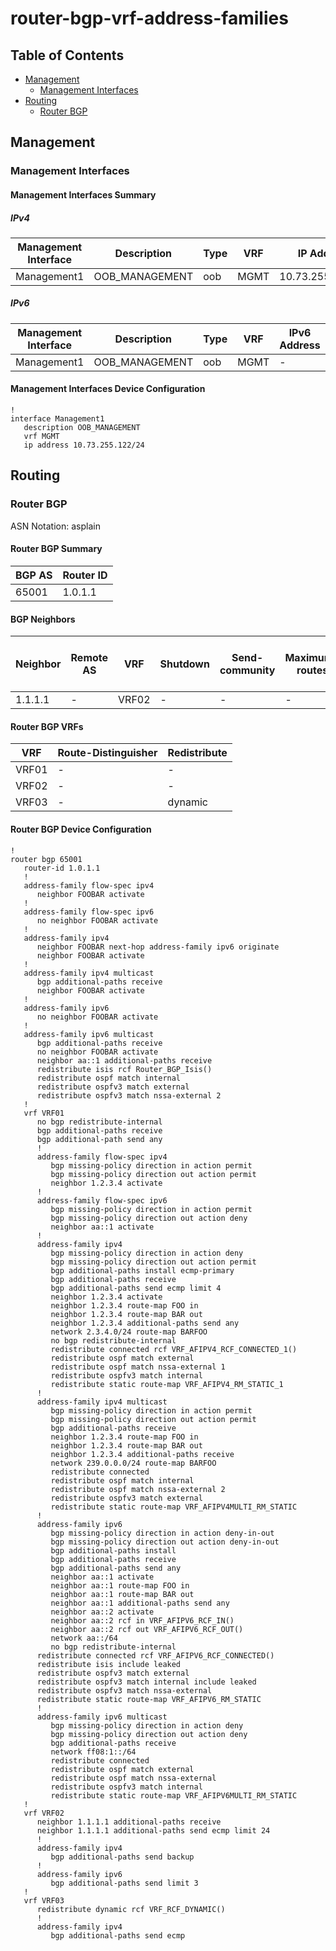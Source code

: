 # router-bgp-vrf-address-families

## Table of Contents

- [Management](#management)
  - [Management Interfaces](#management-interfaces)
- [Routing](#routing)
  - [Router BGP](#router-bgp)

## Management

### Management Interfaces

#### Management Interfaces Summary

##### IPv4

| Management Interface | Description | Type | VRF | IP Address | Gateway |
| -------------------- | ----------- | ---- | --- | ---------- | ------- |
| Management1 | OOB_MANAGEMENT | oob | MGMT | 10.73.255.122/24 | 10.73.255.2 |

##### IPv6

| Management Interface | Description | Type | VRF | IPv6 Address | IPv6 Gateway |
| -------------------- | ----------- | ---- | --- | ------------ | ------------ |
| Management1 | OOB_MANAGEMENT | oob | MGMT | - | - |

#### Management Interfaces Device Configuration

```eos
!
interface Management1
   description OOB_MANAGEMENT
   vrf MGMT
   ip address 10.73.255.122/24
```

## Routing

### Router BGP

ASN Notation: asplain

#### Router BGP Summary

| BGP AS | Router ID |
| ------ | --------- |
| 65001 | 1.0.1.1 |

#### BGP Neighbors

| Neighbor | Remote AS | VRF | Shutdown | Send-community | Maximum-routes | Allowas-in | BFD | RIB Pre-Policy Retain | Route-Reflector Client | Passive | TTL Max Hops |
| -------- | --------- | --- | -------- | -------------- | -------------- | ---------- | --- | --------------------- | ---------------------- | ------- | ------------ |
| 1.1.1.1 | - | VRF02 | - | - | - | - | - | - | - | - | - |

#### Router BGP VRFs

| VRF | Route-Distinguisher | Redistribute |
| --- | ------------------- | ------------ |
| VRF01 | - | - |
| VRF02 | - | - |
| VRF03 | - | dynamic |

#### Router BGP Device Configuration

```eos
!
router bgp 65001
   router-id 1.0.1.1
   !
   address-family flow-spec ipv4
      neighbor FOOBAR activate
   !
   address-family flow-spec ipv6
      no neighbor FOOBAR activate
   !
   address-family ipv4
      neighbor FOOBAR next-hop address-family ipv6 originate
      neighbor FOOBAR activate
   !
   address-family ipv4 multicast
      bgp additional-paths receive
      neighbor FOOBAR activate
   !
   address-family ipv6
      no neighbor FOOBAR activate
   !
   address-family ipv6 multicast
      bgp additional-paths receive
      no neighbor FOOBAR activate
      neighbor aa::1 additional-paths receive
      redistribute isis rcf Router_BGP_Isis()
      redistribute ospf match internal
      redistribute ospfv3 match external
      redistribute ospfv3 match nssa-external 2
   !
   vrf VRF01
      no bgp redistribute-internal
      bgp additional-paths receive
      bgp additional-path send any
      !
      address-family flow-spec ipv4
         bgp missing-policy direction in action permit
         bgp missing-policy direction out action permit
         neighbor 1.2.3.4 activate
      !
      address-family flow-spec ipv6
         bgp missing-policy direction in action permit
         bgp missing-policy direction out action deny
         neighbor aa::1 activate
      !
      address-family ipv4
         bgp missing-policy direction in action deny
         bgp missing-policy direction out action permit
         bgp additional-paths install ecmp-primary
         bgp additional-paths receive
         bgp additional-paths send ecmp limit 4
         neighbor 1.2.3.4 activate
         neighbor 1.2.3.4 route-map FOO in
         neighbor 1.2.3.4 route-map BAR out
         neighbor 1.2.3.4 additional-paths send any
         network 2.3.4.0/24 route-map BARFOO
         no bgp redistribute-internal
         redistribute connected rcf VRF_AFIPV4_RCF_CONNECTED_1()
         redistribute ospf match external
         redistribute ospf match nssa-external 1
         redistribute ospfv3 match internal
         redistribute static route-map VRF_AFIPV4_RM_STATIC_1
      !
      address-family ipv4 multicast
         bgp missing-policy direction in action permit
         bgp missing-policy direction out action permit
         bgp additional-paths receive
         neighbor 1.2.3.4 route-map FOO in
         neighbor 1.2.3.4 route-map BAR out
         neighbor 1.2.3.4 additional-paths receive
         network 239.0.0.0/24 route-map BARFOO
         redistribute connected
         redistribute ospf match internal
         redistribute ospf match nssa-external 2
         redistribute ospfv3 match external
         redistribute static route-map VRF_AFIPV4MULTI_RM_STATIC
      !
      address-family ipv6
         bgp missing-policy direction in action deny-in-out
         bgp missing-policy direction out action deny-in-out
         bgp additional-paths install
         bgp additional-paths receive
         bgp additional-paths send any
         neighbor aa::1 activate
         neighbor aa::1 route-map FOO in
         neighbor aa::1 route-map BAR out
         neighbor aa::1 additional-paths send any
         neighbor aa::2 activate
         neighbor aa::2 rcf in VRF_AFIPV6_RCF_IN()
         neighbor aa::2 rcf out VRF_AFIPV6_RCF_OUT()
         network aa::/64
         no bgp redistribute-internal
      redistribute connected rcf VRF_AFIPV6_RCF_CONNECTED()
      redistribute isis include leaked
      redistribute ospfv3 match external
      redistribute ospfv3 match internal include leaked
      redistribute ospfv3 match nssa-external
      redistribute static route-map VRF_AFIPV6_RM_STATIC
      !
      address-family ipv6 multicast
         bgp missing-policy direction in action deny
         bgp missing-policy direction out action deny
         bgp additional-paths receive
         network ff08:1::/64
         redistribute connected
         redistribute ospf match external
         redistribute ospf match nssa-external
         redistribute ospfv3 match internal
         redistribute static route-map VRF_AFIPV6MULTI_RM_STATIC
   !
   vrf VRF02
      neighbor 1.1.1.1 additional-paths receive
      neighbor 1.1.1.1 additional-paths send ecmp limit 24
      !
      address-family ipv4
         bgp additional-paths send backup
      !
      address-family ipv6
         bgp additional-paths send limit 3
   !
   vrf VRF03
      redistribute dynamic rcf VRF_RCF_DYNAMIC()
      !
      address-family ipv4
         bgp additional-paths send ecmp
```

